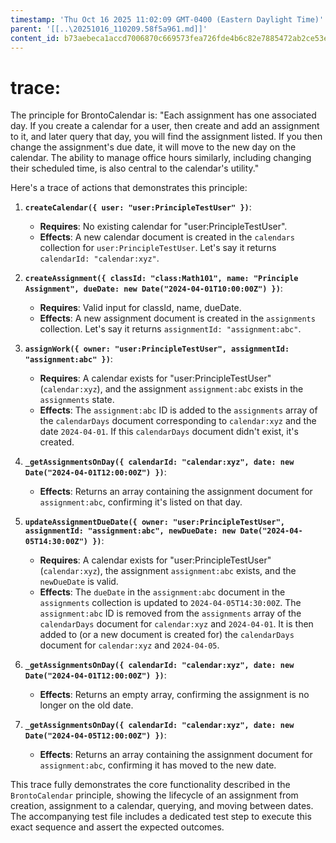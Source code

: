 ```yaml
---
timestamp: 'Thu Oct 16 2025 11:02:09 GMT-0400 (Eastern Daylight Time)'
parent: '[[..\20251016_110209.58f5a961.md]]'
content_id: b73aebeca1accd7006870c669573fea726fde4b6c82e7885472ab2ce53e5145a
---
```


# trace:

The principle for BrontoCalendar is: "Each assignment has one associated day. If you create a calendar for a user, then create and add an assignment to it, and later query that day, you will find the assignment listed. If you then change the assignment's due date, it will move to the new day on the calendar. The ability to manage office hours similarly, including changing their scheduled time, is also central to the calendar's utility."

Here's a trace of actions that demonstrates this principle:

1. **`createCalendar({ user: "user:PrincipleTestUser" })`**:
   * **Requires**: No existing calendar for "user:PrincipleTestUser".
   * **Effects**: A new calendar document is created in the `calendars` collection for `user:PrincipleTestUser`. Let's say it returns `calendarId: "calendar:xyz"`.

2. **`createAssignment({ classId: "class:Math101", name: "Principle Assignment", dueDate: new Date("2024-04-01T10:00:00Z") })`**:
   * **Requires**: Valid input for classId, name, dueDate.
   * **Effects**: A new assignment document is created in the `assignments` collection. Let's say it returns `assignmentId: "assignment:abc"`.

3. **`assignWork({ owner: "user:PrincipleTestUser", assignmentId: "assignment:abc" })`**:
   * **Requires**: A calendar exists for "user:PrincipleTestUser" (`calendar:xyz`), and the assignment `assignment:abc` exists in the `assignments` state.
   * **Effects**: The `assignment:abc` ID is added to the `assignments` array of the `calendarDays` document corresponding to `calendar:xyz` and the date `2024-04-01`. If this `calendarDays` document didn't exist, it's created.

4. **`_getAssignmentsOnDay({ calendarId: "calendar:xyz", date: new Date("2024-04-01T12:00:00Z") })`**:
   * **Effects**: Returns an array containing the assignment document for `assignment:abc`, confirming it's listed on that day.

5. **`updateAssignmentDueDate({ owner: "user:PrincipleTestUser", assignmentId: "assignment:abc", newDueDate: new Date("2024-04-05T14:30:00Z") })`**:
   * **Requires**: A calendar exists for "user:PrincipleTestUser" (`calendar:xyz`), the assignment `assignment:abc` exists, and the `newDueDate` is valid.
   * **Effects**: The `dueDate` in the `assignment:abc` document in the `assignments` collection is updated to `2024-04-05T14:30:00Z`. The `assignment:abc` ID is removed from the `assignments` array of the `calendarDays` document for `calendar:xyz` and `2024-04-01`. It is then added to (or a new document is created for) the `calendarDays` document for `calendar:xyz` and `2024-04-05`.

6. **`_getAssignmentsOnDay({ calendarId: "calendar:xyz", date: new Date("2024-04-01T12:00:00Z") })`**:
   * **Effects**: Returns an empty array, confirming the assignment is no longer on the old date.

7. **`_getAssignmentsOnDay({ calendarId: "calendar:xyz", date: new Date("2024-04-05T12:00:00Z") })`**:
   * **Effects**: Returns an array containing the assignment document for `assignment:abc`, confirming it has moved to the new date.

This trace fully demonstrates the core functionality described in the `BrontoCalendar` principle, showing the lifecycle of an assignment from creation, assignment to a calendar, querying, and moving between dates. The accompanying test file includes a dedicated test step to execute this exact sequence and assert the expected outcomes.
